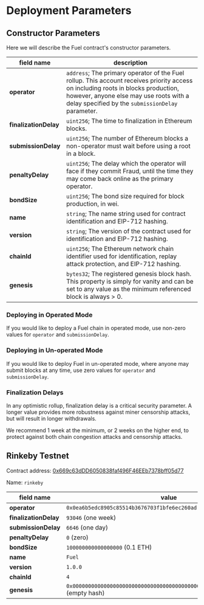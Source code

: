 Deployment Parameters
===

Constructor Parameters
---

Here we will describe the Fuel contract's constructor parameters.

| field name            | description                                                                                                                                                                                                                      |
| --------------------- | -------------------------------------------------------------------------------------------------------------------------------------------------------------------------------------------------------------------------------- |
| **operator**          | `address`; The primary operator of the Fuel rollup. This account receives priority access on including roots in blocks production, however, anyone else may use roots with a delay specified by the `submissionDelay` parameter. |
| **finalizationDelay** | `uint256`; The time to finalization in Ethereum blocks.                                                                                                                                                                          |
| **submissionDelay**   | `uint256`; The number of Ethereum blocks a non-operator must wait before using a root in a block.                                                                                                                                |
| **penaltyDelay**      | `uint256`; The delay which the operator will face if they commit Fraud, until the time they may come back online as the primary operator.                                                                                        |
| **bondSize**          | `uint256`; The bond size required for block production, in wei.                                                                                                                                                                  |
| **name**              | `string`; The name string used for contract identification and EIP-712 hashing.                                                                                                                                                  |
| **version**           | `string`; The version of the contract used for identification and EIP-712 hashing.                                                                                                                                               |
| **chainId**           | `uint256`; The Ethereum network chain identifier used for identification, replay attack protection, and EIP-712 hashing.                                                                                                         |
| **genesis**           | `bytes32`; The registered genesis block hash. This property is simply for vanity and can be set to any value as the minimum referenced block is always > 0.                                                                      |

### Deploying in Operated Mode
If you would like to deploy a Fuel chain in operated mode, use non-zero values for `operator` and `submissionDelay`.

### Deploying in Un-operated Mode
If you would like to deploy Fuel in un-operated mode, where anyone may submit blocks at any time, use zero values for `operator` and `submissionDelay`.

### Finalization Delays
In any optimistic rollup, finalization delay is a critical security parameter. A longer value provides more robustness against miner censorship attacks, but will result in longer withdrawals.

We recommend 1 week at the minimum, or 2 weeks on the higher end, to protect against both chain congestion attacks and censorship attacks.

Rinkeby Testnet
---

Contract address: [0x669c63dDD6050838faf496F46EEb7378bff05d77](https://rinkeby.etherscan.io/address/0x669c63dDD6050838faf496F46EEb7378bff05d77)

Name: `rinkeby`

| field name            | value                                                                             |
| --------------------- | --------------------------------------------------------------------------------- |
| **operator**          | `0x0ea6b5edc8905c85514b3676703f1bfe6ec260ad`                                      |
| **finalizationDelay** | `93046` (one week)                                                                |
| **submissionDelay**   | `6646` (one day)                                                                  |
| **penaltyDelay**      | `0` (zero)                                                                        |
| **bondSize**          | `100000000000000000` (0.1 ETH)                                                    |
| **name**              | `Fuel`                                                                            |
| **version**           | `1.0.0`                                                                           |
| **chainId**           | `4`                                                                               |
| **genesis**           | `0x0000000000000000000000000000000000000000000000000000000000000000` (empty hash) |
